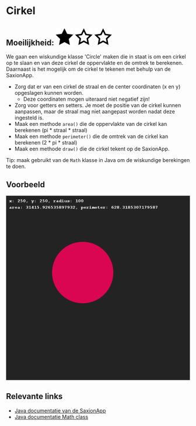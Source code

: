 # Cirkel
## Moeilijkheid: ![Filled](../resources/star-filled.svg) ![Outlined](../resources/star-outlined.svg) ![Outlined](../resources/star-outlined.svg) 

We gaan een wiskundige klasse 'Circle' maken die in staat is om een cirkel op te slaan en van deze cirkel de oppervlakte en de omtrek te berekenen.
Daarnaast is het mogelijk om de cirkel te tekenen met behulp van de SaxionApp.
- Zorg dat er van een cirkel de straal en de center coordinaten (x en y) opgeslagen kunnen worden.
  - Deze coordinaten mogen uiteraard niet negatief zijn!
- Zorg voor getters en setters. Je moet de positie van de cirkel kunnen aanpassen, maar de straal mag niet aangepast worden nadat deze ingesteld is.
- Maak een methode `area()` die de oppervlakte van de cirkel kan berekenen (pi * straal * straal)
- Maak een methode `perimeter()` die de omtrek van de cirkel kan berekenen (2 * pi * straal)
- Maak een methode `draw()` die de cirkel tekent op de SaxionApp.

Tip: maak gebruikt van de `Math` klasse in Java om de wiskundige berekingen te doen.

## Voorbeeld
![Preview](sample_output.png)

## Relevante links
* [Java documentatie van de SaxionApp](https://saxionapp.hboictlab.nl/nl/saxion/app/SaxionApp.html)
* [Java documentatie Math class](https://docs.oracle.com/javase/8/docs/api/java/lang/Math.html)

